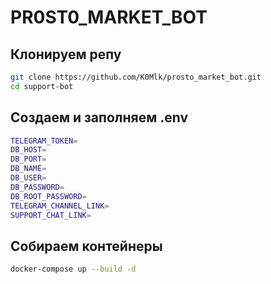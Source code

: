# PR0ST0_MARKET_BOT

## Клонируем репу
```bash
git clone https://github.com/K0Mlk/prosto_market_bot.git
cd support-bot
```

## Создаем и заполняем .env 
```bash
TELEGRAM_TOKEN=
DB_HOST=
DB_PORT=
DB_NAME=
DB_USER=
DB_PASSWORD=
DB_ROOT_PASSWORD=
TELEGRAM_CHANNEL_LINK=
SUPPORT_CHAT_LINK=
```

## Собираем контейнеры
```bash
docker-compose up --build -d
```
